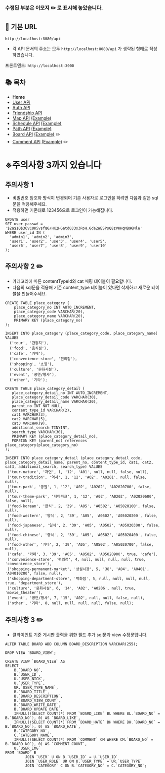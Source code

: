 ### 수정된 부분은 이모지 ✏️ 로 표시해 놓았습니다.

## 🚀 기본 URL

`http://localhost:8080/api`
- 각 API 문서의 주소는 모두 `http://localhost:8080/api` 가 생략된 형태로 작성하였습니다.

프론트엔드: `http://localhost:3000`

## 📚 목차
- **Home**
- [User API](docs/UserAPI.md)
- [Auth API](docs/AuthAPI.md)
- [Friendship API](docs/FriendshipAPI.md)
- [Map API](docs/MapAPI.md) [(Example)](docs/MapAPIDetail.md)
- [Schedule API](docs/ScheduleAPI.md) [(Example)](docs/ScheduleAPIDetail.md)
- [Path API](docs/PathAPI.md) [(Example)](docs/PathAPIDetail.md)
- [Board API](docs/BoardAPI.md) [(Example)](docs/BoardAPIDetail.md) ✏️
- [Comment API](docs/CommentAPI.md) [(Example)](docs/CommentAPIDetail.md) ✏️

# ※주의사항 3까지 있습니다

## 주의사항 1
- 비밀번호 암호화 방식이 변경되어 기존 사용자로 로그인을 하려면 다음과 같은 sql문을 적용해주세요.
- 적용하면 기존대로 123456으로 로그인이 가능해집니다.
```mysql
UPDATE user
SET user_passwd = '$2a$10$36vCUK5vsfQ6/HK2HGatdOJ3x3RoH.6da2WESPsQ8zVKHqMB96Mle'
WHERE user_id IN (
  'admin1', 'admin2', 'admin3',
  'user1', 'user2', 'user3', 'user4', 'user5',
  'user6', 'user7', 'user8', 'user9', 'user10'
);
```

## 주의사항 2 ✏️
- 카테고리에 따른 contentTypeId와 cat 매핑 테이블이 필요합니다.
- 다음의 sql문을 적용해 기존 content_type 테이블이 있다면 삭제하고 새로운 테이블을 만들어주세요.
```mysql
CREATE TABLE place_category (
    place_category_no INT AUTO_INCREMENT,
    place_category_code VARCHAR(20),
    place_category_name VARCHAR(20),
    PRIMARY KEY (place_category_no)
);

INSERT INTO place_category (place_category_code, place_category_name) VALUES
  ('tour', '관광지'),
  ('food', '음식점'),
  ('cafe', '카페'),
  ('convenience-store', '편의점'),
  ('shopping', '쇼핑'),
  ('culture', '문화시설'),
  ('event', '공연/행사'),
  ('other', '기타');

CREATE TABLE place_category_detail (
   place_category_detail_no INT AUTO_INCREMENT,
   place_category_detail_code VARCHAR(30),
   place_category_detail_name VARCHAR(20),
   parent_no INT NOT NULL,
   content_type_id VARCHAR(2),
   cat1 VARCHAR(3),
   cat2 VARCHAR(5),
   cat3 VARCHAR(9),
   additional_search TINYINT,
   search_type VARCHAR(30),
   PRIMARY KEY (place_category_detail_no),
   FOREIGN KEY (parent_no) references place_category(place_category_no)
);

INSERT INTO place_category_detail (place_category_detail_code, place_category_detail_name, parent_no, content_type_id, cat1, cat2, cat3, additional_search, search_type) VALUES
 ('tour-nature', '자연', 1, '12', 'A01', null, null, false, null),
 ('tour-tradition', '역사', 1, '12', 'A02', 'A0201', null, false, null),
 ('tour-park', '공원', 1, '12', 'A02', 'A0202', 'A02020700', false, null),
 ('tour-theme-park', '테마파크', 1, '12', 'A02', 'A0202', 'A02020600', false, null),
 ('food-korean', '한식', 2, '39', 'A05', 'A0502', 'A05020100', false, null),
 ('food-western', '양식', 2, '39', 'A05', 'A0502', 'A05020200', false, null),
 ('food-japanese', '일식', 2, '39', 'A05', 'A0502', 'A05020300', false, null),
 ('food-chinese', '중식', 2, '39', 'A05', 'A0502', 'A05020400', false, null),
 ('food-other', '기타', 2, '39', 'A05', 'A0502', 'A05020700', false, null),
 ('cafe', '카페', 3, '39', 'A05', 'A0502', 'A05020900', true, 'cafe'),
 ('convenience-store', '편의점', 4, null, null, null, null, true, 'convenience_store'),
 ('shopping-permanent-market', '상설시장', 5, '38', 'A04', 'A0401', 'A04010200', false, null),
 ('shopping-department-store', '백화점', 5, null, null, null, null, true, 'department_store'),
 ('culture', '문화시설', 6, '14', 'A02', 'A0206', null, true, 'movie_theater'),
 ('event', '공연/행사', 7, '15', 'A02', null, null, false, null),
 ('other', '기타', 8, null, null, null, null, false, null);
```

## 주의사항 3 ✏️
- 클라이언트 기준 게시판 출력을 위한 필드 추가 sql문과 view 수정문입니다.
```mysql
ALTER TABLE BOARD ADD COLUMN BOARD_DESCRIPTION VARCHAR(255);

DROP VIEW `BOARD_VIEW`;

CREATE VIEW `BOARD_VIEW` AS
SELECT
    B.`BOARD_NO`,
    B.`USER_ID`,
    U.`USER_NICK`,
    U.`USER_TYPE`,
    UR.`USER_TYPE_NAME`,
    B.`BOARD_TITLE`,
    B.`BOARD_DESCRIPTION`,
    B.`BOARD_VIEW_COUNT`,
    B.`BOARD_WRITE_DATE`,
    B.`BOARD_UPDATE_DATE`,
    IFNULL((SELECT COUNT(*) FROM `BOARD_LIKE` BL WHERE BL.`BOARD_NO` = B.`BOARD_NO`), 0) AS `BOARD_LIKE`,
    IFNULL((SELECT COUNT(*) FROM `BOARD_HATE` BH WHERE BH.`BOARD_NO` = B.`BOARD_NO`), 0) AS `BOARD_HATE`,
    B.`CATEGORY_NO`,
    C.`CATEGORY_NAME`,
    IFNULL((SELECT COUNT(*) FROM `COMMENT` CM WHERE CM.`BOARD_NO` = B.`BOARD_NO`), 0) AS `COMMENT_COUNT`,
    U.`USER_IMG`
FROM `BOARD` B
         JOIN `USER` U ON B.`USER_ID` = U.`USER_ID`
         JOIN `USER_ROLE` UR ON U.`USER_TYPE` = UR.`USER_TYPE`
         JOIN `CATEGORY` C ON B.`CATEGORY_NO` = C.`CATEGORY_NO`;
```

